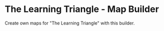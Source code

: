 # The Learning Triangle - Map Builder
Create own maps for "The Learning Triangle" with this builder.
